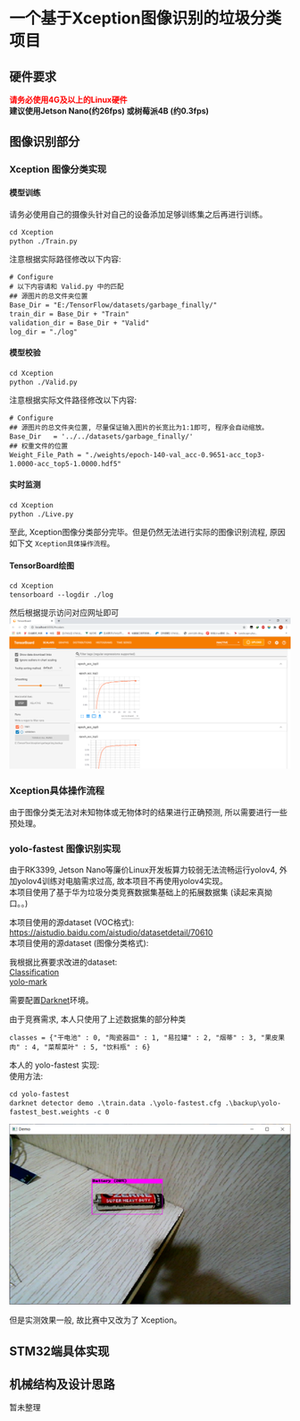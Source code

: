 # 一个基于Xception图像识别的垃圾分类项目

## 硬件要求
**<font color="red">请务必使用4G及以上的Linux硬件</font>**  
**建议使用Jetson Nano(约26fps) 或树莓派4B (约0.3fps)**  


## 图像识别部分
### Xception 图像分类实现
#### 模型训练
请务必使用自己的摄像头针对自己的设备添加足够训练集之后再进行训练。  
```
cd Xception
python ./Train.py
```
注意根据实际路径修改以下内容:  
```
# Configure
# 以下内容请和 Valid.py 中的匹配
## 源图片的总文件夹位置
Base_Dir = "E:/TensorFlow/datasets/garbage_finally/"
train_dir = Base_Dir + "Train"
validation_dir = Base_Dir + "Valid"
log_dir = "./log"
```

#### 模型校验
```
cd Xception
python ./Valid.py
```
注意根据实际文件路径修改以下内容:  
```
# Configure
## 源图片的总文件夹位置, 尽量保证输入图片的长宽比为1:1即可, 程序会自动缩放。
Base_Dir   = '../../datasets/garbage_finally/'
## 权重文件的位置
Weight_File_Path = "./weights/epoch-140-val_acc-0.9651-acc_top3-1.0000-acc_top5-1.0000.hdf5"
```

#### 实时监测
```
cd Xception
python ./Live.py
```
至此, Xception图像分类部分完毕。但是仍然无法进行实际的图像识别流程, 原因如下文 `Xception具体操作流程`。

#### TensorBoard绘图
```
cd Xception
tensorboard --logdir ./log
```
然后根据提示访问对应网址即可
![](./Xception/tensorboard.png)

### Xception具体操作流程
由于图像分类无法对未知物体或无物体时的结果进行正确预测, 所以需要进行一些预处理。



### yolo-fastest 图像识别实现
由于RK3399, Jetson Nano等廉价Linux开发板算力较弱无法流畅运行yolov4, 外加yolov4训练对电脑需求过高, 故本项目不再使用yolov4实现。  
本项目使用了基于华为垃圾分类竞赛数据集基础上的拓展数据集 (读起来真拗口。。)  

本项目使用的源dataset (VOC格式): https://aistudio.baidu.com/aistudio/datasetdetail/70610  
本项目使用的源dataset (图像分类格式): 

我根据比赛要求改进的dataset:  
[Classification](./dataset/Classification)  
[yolo-mark](./dataset/yolo-mark)

需要配置[Darknet](https://github.com/AlexeyAB/darknet)环境。  

由于竞赛需求, 本人只使用了上述数据集的部分种类  
```
classes = {"干电池" : 0, "陶瓷器皿" : 1, "易拉罐" : 2, "烟蒂" : 3, "果皮果肉" : 4, "菜帮菜叶" : 5, "饮料瓶" : 6}
```

本人的 yolo-fastest 实现:  
使用方法:  
```
cd yolo-fastest
darknet detector demo .\train.data .\yolo-fastest.cfg .\backup\yolo-fastest_best.weights -c 0
```
![](./yolo-fastest/test.png)

但是实测效果一般, 故比赛中又改为了 Xception。

## STM32端具体实现

## 机械结构及设计思路
暂未整理
